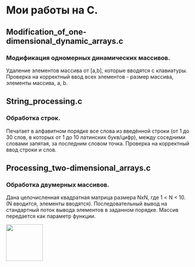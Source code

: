 # Мои работы на С. 

## Modification_of_one-dimensional_dynamic_arrays.c
### Модификация одномерных динамических массивов.
Удаление элементов массива от [a,b], которые вводятся с клавиатуры. 
Проверка на корректный ввод всех элементов - размер массива, элементы массива, a, b.



## String_processing.c
### Обработка строк.
Печатает в алфавитном порядке все слова из введённой строки (от 1 до 30 слов, в которых от 1 до 10 латинских букв/цифр), между соседними словами запятая, за последним словом точка.
Проверка на корректный ввод строки и слов.

## Processing_two-dimensional_arrays.c
### Обработка двумерных массивов.
Дана целочисленная квадратная матрица размера NxN, где 1 < N < 10. (N вводится, элементы вводятся). 
Последовательный вывод на стандартный поток вывода элементов в заданном порядке.
Массив передается как параметр функции.


<img src="https://github.com/user-attachments/assets/82b69175-cf57-4901-b3dd-360b70ef3cdd" width="100">



